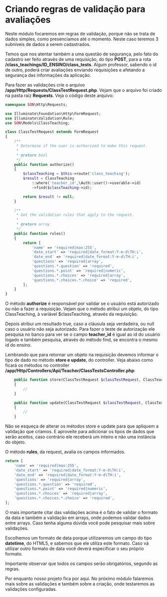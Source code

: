 # Criando regras de validação para avaliações

Neste módulo focaremos em regras de validação, porque não se trata de dados simples, como presenciamos até o momento. Neste caso teremos 3 subníveis de dados a serem cadastrados.

Temos que nos atentar também a uma questão de segurança, pelo fato do cadastro ser feito através de uma requisição, do tipo **POST**, para a rota **/class_teachings/ID_ENSINO/class_tests**. Algum professor, sabendo o id de outro, poderá criar avaliações enviando requisições e afetando a segurança das informações da aplicação.

Para fazer as validações crie o arquivo **/app/Http/Requests/ClassTestRequest.php**. Vejam que o arquivo foi criado na pasta raiz **Requests**. Veja o código deste arquivo:

```php
namespace SON\Http\Requests;

use Illuminate\Foundation\Http\FormRequest;
use Illuminate\Validation\Rule;
use SON\Models\ClassTeaching;

class ClassTestRequest extends FormRequest
{
    /**
     * Determine if the user is authorized to make this request.
     *
     * @return bool
     */
    public function authorize()
    {
        $classTeaching = $this->route('class_teaching');
        $result = ClassTeaching
            ::where('teacher_id',\Auth::user()->userable->id)
            ->find($classTeaching->id);

        return $result != null;
    }

    /**
     * Get the validation rules that apply to the request.
     *
     * @return array
     */
    public function rules()
    {
        return [
            'name' => 'required|max:255',
            'date_start' => 'required|date_format:Y-m-d\TH:i',
            'date_end' => 'required|date_format:Y-m-d\TH:i',
            'questions' => 'required|array',
            'questions.*.question' => 'required',
            'questions.*.point' => 'required|numeric',
            'questions.*.choices' => 'required|array',
            'questions.*.choices.*.choice' => 'required',
        ];
    }
}
```

O método **authorize** é responsável por validar se o usuário está autorizado ou não a fazer a requisição. Vejam que o método atribui um objeto, do tipo ClassTeaching, à variável $classTeaching, através da requisição.

Depois atribui um resultado true, caso a cláusula seja verdadeira, ou null caso o usuário não seja autorizado. Para fazer o teste de autorização ele pesquisa no banco para ver se o campo **teacher_id** é igual ao id do usuário logado e também pesquisa, através do método find, se encontra o mesmo id do ensino.

Lembrando que para retornar um objeto na requisição devemos informar o tipo de dado no método **store e update**, do controller. Veja abaixo como ficará os métodos no controller **/app/Http/Controllers/Api/Teacher/ClassTestsController.php**:

```php
    public function store(ClassTestRequest $classTestRequest, ClassTeaching $classTeaching)
    {
        //
    }

    public function update(ClassTestRequest $classTestRequest, ClassTeaching $classTeaching)
    {
        //
    }
```

Não se esqueça de alterar os métodos store e update para que apliquem a validação que criamos. E aproveite para adicionar os tipos de dados que serão aceitos, caso contrário ele receberá um inteiro e não uma instância do objeto.

O método **rules**, da request, avalia os campos informados.

```php
return [
    'name' => 'required|max:255',
    'date_start' => 'required|date_format:Y-m-d\TH:i',
    'date_end' => 'required|date_format:Y-m-d\TH:i',
    'questions' => 'required|array',
    'questions.*.question' => 'required',
    'questions.*.point' => 'required|numeric',
    'questions.*.choices' => 'required|array',
    'questions.*.choices.*.choice' => 'required',
];
```

O mais importante citar das validações acima é o fato de validar o formato da data e também a validação em arrays, onde podemos validar dados entre arrays. Caso tenha alguma dúvida você pode pesquisar mais sobre validações.

Escolhemos um formato de data porque utilizaremos um campo do tipo **datetime**, do HTML5, e sabemos que ele utiliza este formato. Caso vá utilizar outro formato de data você deverá especificar o seu próprio formato.

Importante observar que todos os campos serão obrigatórios, segundo as regras.

Por enquanto nosso projeto fica por aqui. No próximo módulo falaremos mais sobre as validações e também sobre a criação, onde testaremos as validações configuradas.